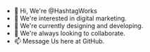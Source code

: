 - 👋 Hi, We're @HashtagWorks
- 👀 We're interested in digital marketing.
- 🌱 We're currently designing and developing. 
- 💞️ We're always looking to collaborate.
- 📫 Message Us here at GitHub.

<!---
HashtagWorks/HashtagWorks is a ✨ special ✨ repository because its `README.md` (this file) appears on your GitHub profile.
You can click the Preview link to take a look at your changes.
--->
